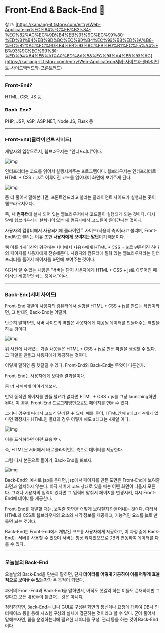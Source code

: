 # Front-End & Back-End :thinking:

참고: [https://kamang-it.tistory.com/entry/Web-Applicateion%EC%84%9C%EB%B2%84-%EC%82%AC%EC%9D%B4%EB%93%9C%EC%99%80-%ED%81%B4%EB%9D%BC%EC%9D%B4%EC%96%B8%ED%8A%B8-%EC%82%AC%EC%9D%B4%EB%93%9C%EB%B0%B1%EC%95%A4%EB%93%9C%EC%99%80-%ED%94%84%EB%A1%A0%ED%8A%B8%EC%95%A4%EB%93%9C](https://kamang-it.tistory.com/entry/Web-Applicateion서버-사이드와-클라이언트-사이드백앤드와-프론트앤드)

---

### Front-End?

HTML, CSS, JS 등

### Back-End?

PHP, JSP, ASP, ASP.NET, Node.JS, Flask 등

---

### Front-End(클라이언트 사이드)

개발자의 입장으로서, 웹브라우저는 "인터프리터"이다.

![img](https://t1.daumcdn.net/cfile/tistory/2579F63A59736D2C13)

인터프리터는 코드를 읽어서 실행시켜주는 프로그램이다.
웹브라우저는 인터프리터로 HTML + CSS + js로 이루어진 코드를 읽어내어 화면에 보여주게 된다.

![img](https://t1.daumcdn.net/cfile/tistory/2471EF3C59736E3B2C)

좀 더 풀어서 말해본다면, 프론트엔드라고 불리는 클라이언트 사이드가 실행되는 곳이 웹브라우저이다.

즉, **내 컴퓨터**에 설치 되어 있는 웹브라우저에서 코드들이 실행되게 되는 것이다.
다시 말해 웹브라우저가 설치되어 있는 내 컴퓨터에서 코드들이 돌아간다는 것이다.

사용자의 컴퓨터에서 사용되기에 클라이언트 사이드(사용자 측)이라고 불리며, Front-End라고 불리는 이유 또한 **사용자에게 보여지는 말단**이기 때문이다.

웹 어플리케이션의 경우에는 서버에서 사용자에게 HTML + CSS + js로 만들어진 하나의 페이지를 사용자에게 전송해준다.
사용자의 컴퓨터에 깔려 있는 웹브라우저라는 인터프리터를 돌려서 페이지를 화면에 보여주는 것이다.

여기서 알 수 있는 내용은 "서버는 단지 사용자에게 HTML + CSS + js로 이루어진 페이지만 제공하면 되는 것이다."이다.

---

### Back-End(서버 사이드)

Front-End 개발이 사용자의 컴퓨터에서 실행될 HTML + CSS + js를 만드는 작업이라면, 그 반대인 Back-End는 어떨까.

단순히 말하자면, 서버 사이드의 역할은 사용자에게 제공될 데이터를 만들어주는 역할을 하는 것이다.

![img](https://t1.daumcdn.net/cfile/tistory/251F6B4C59736B9C25)

위 사진에 나와있는 기술 내용들은 HTML + CSS + js로 만든 파일을 생성할 수 있다.
그 파일을 만들고 사용자에게 제공하는 것이다.

이렇게 말하면 좀 헷갈릴 수 있다.
Front-End와 Back-End는 무엇이 다른건가.

Front-End는 사용자에게 보여줄 결과물이다.

좀 더 자세하게 이야기해보자.

만약 동적인 페이지를 만들 필요가 없다면 HTML + CSS + js를 그냥 launching하면 된다.
이 경우, Front-End 프로그래밍만으로도 페이지를 만들 수 있다.

그러나 경우에 따라서 코드가 달라질 수 있다.
예를 들어, HTML안에 a태그가 4개가 있다면 확장자가 HTML인 폴더의 경우 어떻게 해도 a태그는 4개일 이다.

![img](https://t1.daumcdn.net/cfile/tistory/223AD93F597374FD15)

이를 도식화하면 이런 모습이다.

 즉, HTML은 서버에서 바로 클라이언트 측으로 데이터를 제공한다.

그럼 다시 본론으로 돌아가, Back-End을 봐보자.

![img](https://t1.daumcdn.net/cfile/tistory/212ED24F597375F00D)

Back-End의 예시로 jsp를 든다면, jsp에서 페이지를 만든 도면은 Front-End에 보여줄 화면과 일치하지 않는다.
아직 서버에 코드 상태로 있을 때는 어떤 화면이 나올지 모른다.
그러나 사용자의 입력이 있다면 그 입력에 맟춰서 페이지를 변경시켜, 다시 Front-End에 데이터를 제공한다.

Front-End를 개발할 때는, 보여줄 화면을 어떻게 보여질지 만들어내는 것이다.
따라서 HTML과 CSS로 웹브라우저의 요소와 시각 정보를 제공하고, 기능적인 요소를 js로 만들면 되는 것이다.

Back-End는 Front-End에서 개발된 코드를 사용자에게 제공하고, 이 과정 중에 Back-End는 서버를 사용할 수 있으며 서버는 항상 켜져있으므로 DB와 연동하여 데이터를 다룰 수 있다.

---

### 오늘날의 Back-End

오늘날의 Back-End을 단순히 말하면, 단지 **데이터를 어떻게 가공하여 이를 어떻게 효율적으로 보여줄 수 있는가**가 주 목적이 되었다.

과거의 Front-End와 Back-End을 말하면서, 아직도 헷갈려 하는 이들도 존재하지만 그렇다고 모든 내용들이 틀렸다는 것은 아니다.

정리하자면, Back-End는 UI나 GUI로 구성된 화면의 통신이나 요청에 대하여 DB나 인터페이스 등을 통해 시스템 구성의 실체에 접근하는 것이라고 할 수 있다.
굳이 풀어서 말해보자면, 웹을 운영하는데에 필요한 데이터를 구성, 관리 등을 하는 것이 Back-End이다.
